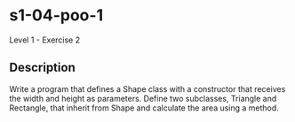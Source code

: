   # s1-04-poo-1
  Level 1 - Exercise 2

  ## Description
  Write a program that defines a Shape class with a constructor that receives the width and height as parameters. Define two subclasses, Triangle and Rectangle, that inherit from Shape and calculate the area using a method.

     
